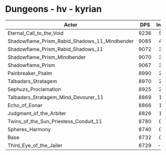 # Dungeons - hv - kyrian
| Actor | DPS | Increase |
|---|:---:|:---:|
|Eternal_Call_to_the_Void|9236|5.77%|
|Shadowflame_Prism_Rabid_Shadows_11_Mindbender|9085|4.04%|
|Shadowflame_Prism_Rabid_Shadows_11|9072|3.89%|
|Shadowflame_Prism_Mindbender|9070|3.87%|
|Shadowflame_Prism|9067|3.84%|
|Painbreaker_Psalm|8990|2.95%|
|Talbadars_Stratagem|8970|2.73%|
|Sephuzs_Proclamation|8925|2.21%|
|Talbadars_Stratagem_Mind_Devourer_11|8869|1.57%|
|Echo_of_Eonar|8866|1.53%|
|Judgment_of_the_Arbiter|8826|1.08%|
|Twins_of_the_Sun_Priestess_Conduit_11|8780|0.55%|
|Spheres_Harmony|8740|0.09%|
|Base|8732|0.00%|
|Third_Eye_of_the_Jailer|8729|-0.03%|
